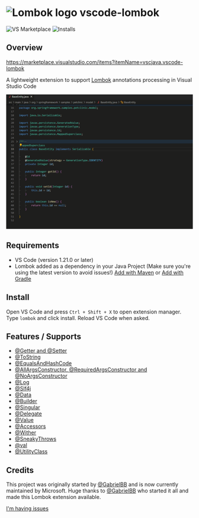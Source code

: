 # <img src="https://raw.githubusercontent.com/microsoft/vscode-lombok/master/images/icon.png" alt="Lombok logo" width="48" height="48">   vscode-lombok
![VS Marketplace](https://vsmarketplacebadge.apphb.com/version-short/GabrielBB.vscode-lombok.svg)
![Installs](https://vsmarketplacebadge.apphb.com/installs-short/GabrielBB.vscode-lombok.svg)

## Overview

https://marketplace.visualstudio.com/items?itemName=vscjava.vscode-lombok

A lightweight extension to support [Lombok](https://projectlombok.org/) annotations processing in Visual Studio Code

![Screenshot](images/vscode-lombok.gif)

## Requirements
- VS Code (version 1.21.0 or later)
- Lombok added as a dependency in your Java Project (Make sure you're using the latest version to avoid issues!) [Add with Maven](https://projectlombok.org/setup/maven) or  [Add with Gradle](https://projectlombok.org/setup/gradle)

## Install

Open VS Code and press `Ctrl + Shift + X` to open extension manager. Type `lombok` and click install. Reload VS Code when asked.

## Features / Supports

- [@Getter and @Setter](http://projectlombok.org/features/GetterSetter.html)
- [@ToString](http://projectlombok.org/features/ToString.html)
- [@EqualsAndHashCode](http://projectlombok.org/features/EqualsAndHashCode.html)
- [@AllArgsConstructor, @RequiredArgsConstructor and @NoArgsConstructor](http://projectlombok.org/features/Constructor.html)
- [@Log](http://projectlombok.org/features/Log.html)
- [@Slf4j](https://projectlombok.org/features/log)
- [@Data](https://projectlombok.org/features/Data.html)
- [@Builder](https://projectlombok.org/features/Builder.html)
- [@Singular](https://projectlombok.org/features/Builder.html#singular)
- [@Delegate](https://projectlombok.org/features/Delegate.html)
- [@Value](https://projectlombok.org/features/Value.html)
- [@Accessors](https://projectlombok.org/features/experimental/Accessors.html)
- [@Wither](https://projectlombok.org/features/experimental/Wither.html)
- [@SneakyThrows](https://projectlombok.org/features/SneakyThrows.html)
- [@val](https://projectlombok.org/features/val.html)
- [@UtilityClass](https://projectlombok.org/features/experimental/UtilityClass.html)

## Credits
This project was originally started by [@GabrielBB](https://github.com/GabrielBB) and is now currently maintained by Microsoft. Huge thanks to [@GabrielBB](https://github.com/GabrielBB) who started it all and made this Lombok extension available.

[I'm having issues](https://github.com/Microsoft/vscode-lombok/issues)
